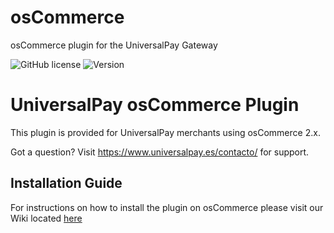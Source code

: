 # osCommerce
osCommerce plugin for the UniversalPay Gateway

![GitHub license](https://img.shields.io/github/license/UniversalPay/osCommerce)
![Version](https://img.shields.io/badge/version-1.1.0-informational)

# UniversalPay osCommerce Plugin

This plugin is provided for UniversalPay merchants using osCommerce 2.x. 

Got a question? Visit https://www.universalpay.es/contacto/ for support.

## Installation Guide

For instructions on how to install the plugin on osCommerce please visit our Wiki located [here](https://github.com/UniversalPay/osCommerce/wiki/Installation-of-UniversalPay-pugin-for-osCommerce)
